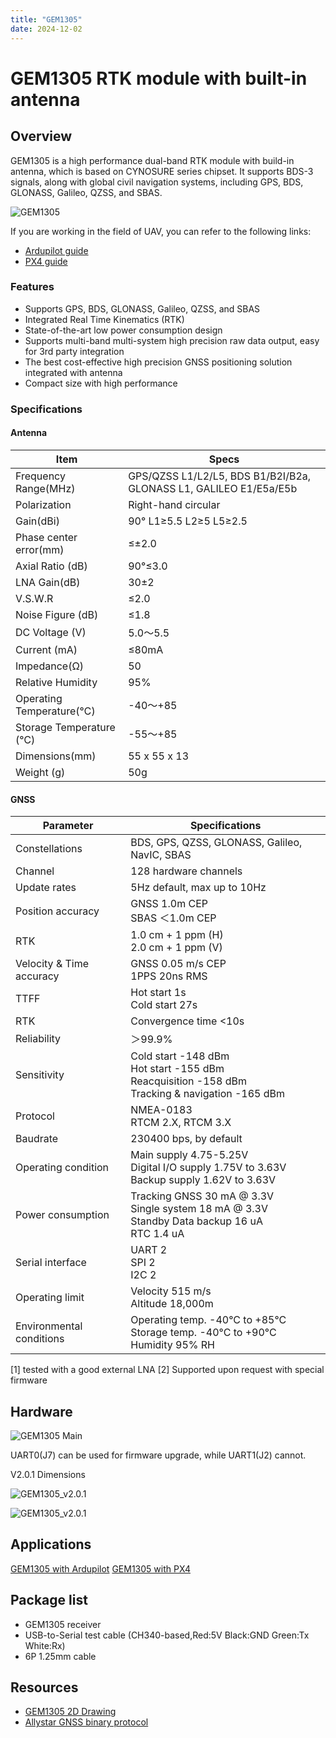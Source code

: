 ```yaml
---
title: "GEM1305"
date: 2024-12-02
---
```


# GEM1305 RTK module with built-in antenna

## Overview

GEM1305 is a high performance dual-band RTK module with build-in antenna, which is based on CYNOSURE series chipset.
It supports BDS-3 signals, along with global civil navigation systems, including GPS, BDS, GLONASS, Galileo, QZSS, and SBAS.

![GEM1305](../../../images/gnss/GEM1305/GEM1305-Pixhawk.png)

If you are working in the field of UAV, you can refer to the following links:

- [Ardupilot guide](https://ardupilot.org/copter/docs/common-datagnss-gem1305-rtk.html)
- [PX4 guide](https://docs.px4.io/main/en/gps_compass/rtk_gps_gem1305.html) 

### Features

- Supports GPS, BDS, GLONASS, Galileo, QZSS, and SBAS
- Integrated Real Time Kinematics (RTK)
- State-of-the-art low power consumption design
- Supports multi-band multi-system high precision raw data output, easy for 3rd party integration
- The best cost-effective high precision GNSS positioning solution integrated with antenna
- Compact size with high performance

### Specifications

#### Antenna

| Item | Specs |
| --- | --- |
| Frequency Range(MHz) | GPS/QZSS L1/L2/L5, BDS B1/B2I/B2a, GLONASS L1, GALILEO E1/E5a/E5b |
| Polarization | Right-hand circular |
| Gain(dBi) | 90° L1≥5.5 L2≥5 L5≥2.5 |
| Phase center error(mm) | ≤±2.0 |
| Axial Ratio (dB) | 90°≤3.0 |
| LNA Gain(dB) | 30±2 |
| V.S.W.R | ≤2.0 |
| Noise Figure (dB) | ≤1.8 |
| DC Voltage (V) | 5.0～5.5 |
| Current (mA) | ≤80mA |
| Impedance(Ω) | 50 |
| Relative Humidity | 95% |
| Operating Temperature(℃) | -40～+85 |
| Storage Temperature (℃) | -55～+85 |
| Dimensions(mm) | 55 x 55 x 13 |
| Weight (g) | 50g |

#### GNSS

| Parameter | Specifications |
| --- | --- |
| Constellations | BDS, GPS, QZSS, GLONASS, Galileo, NavIC, SBAS |
| Channel | 128 hardware channels |
| Update rates | 5Hz default, max up to 10Hz |
| Position accuracy | GNSS 1.0m CEP<br>SBAS ＜1.0m CEP |
| RTK | 1.0 cm + 1 ppm (H)<br>2.0 cm + 1 ppm (V) |
| Velocity & Time accuracy | GNSS 0.05 m/s CEP<br>1PPS 20ns RMS |
| TTFF | Hot start 1s<br>Cold start 27s |
| RTK | Convergence time <10s |
| Reliability | ＞99.9% |
| Sensitivity | Cold start -148 dBm<br>Hot start -155 dBm<br>Reacquisition -158 dBm<br>Tracking & navigation -165 dBm |
| Protocol | NMEA-0183<br>RTCM 2.X, RTCM 3.X |
| Baudrate | 230400 bps, by default |
| Operating condition | Main supply 4.75-5.25V<br>Digital I/O supply 1.75V to 3.63V<br>Backup supply 1.62V to 3.63V |
| Power consumption | Tracking GNSS 30 mA @ 3.3V<br>Single system 18 mA @ 3.3V<br>Standby Data backup 16 uA<br>RTC 1.4 uA |
| Serial interface | UART 2<br>SPI 2<br>I2C 2 |
| Operating limit | Velocity 515 m/s<br>Altitude 18,000m |
| Environmental conditions | Operating temp. -40°C to +85°C<br>Storage temp. -40°C to +90°C<br>Humidity 95% RH |

[1] tested with a good external LNA
[2] Supported upon request with special firmware

## Hardware

![GEM1305 Main](../../../images/gnss/GEM1305/GEM1305-4540-A0-MAIN-03.png)

UART0(J7) can be used for firmware upgrade, while UART1(J2) cannot.

V2.0.1 Dimensions

![GEM1305_v2.0.1](../../../images/gnss/GEM1305/GEM1305-4540-A1-V2.0.1.png)

![GEM1305_v2.0.1](../../../images/gnss/GEM1305/GEM1305-4540-A1-V2.0.1-2.png)


## Applications

[GEM1305 with Ardupilot](https://ardupilot.org/copter/docs/common-datagnss-gem1305-rtk.html)
[GEM1305 with PX4](https://docs.px4.io/main/en/gps_compass/rtk_gps_gem1305.html)

## Package list

- GEM1305 receiver
- USB-to-Serial test cable (CH340-based,Red:5V Black:GND Green:Tx White:Rx)
- 6P 1.25mm cable

## Resources

- [GEM1305 2D Drawing](../../../assets/drawing_files/GEM1305-2D-Drawing.pdf)
- [Allystar GNSS binary protocol](../../../common/common_allystar_binary_protocol)
